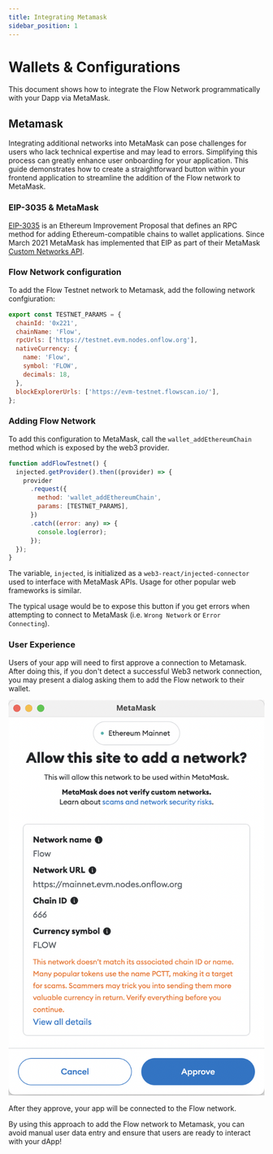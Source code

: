 ```yaml
---
title: Integrating Metamask
sidebar_position: 1
---
```


# Wallets & Configurations

This document shows how to integrate the Flow Network programmatically with your Dapp via MetaMask.

## Metamask

Integrating additional networks into MetaMask can pose challenges for users who lack technical expertise and may lead to errors. Simplifying this process can greatly enhance user onboarding for your application. This guide demonstrates how to create a straightforward button within your frontend application to streamline the addition of the Flow network to MetaMask.

### EIP-3035 & MetaMask

[EIP-3035](https://eips.ethereum.org/EIPS/eip-3085) is an Ethereum Improvement Proposal that defines an RPC method for adding Ethereum-compatible chains to wallet applications. Since March 2021 MetaMask has implemented that EIP as part of their MetaMask [Custom Networks API](https://consensys.io/blog/connect-users-to-layer-2-networks-with-the-metamask-custom-networks-api).

### Flow Network configuration

To add the Flow Testnet network to Metamask, add the following network confgiuration:

```js
export const TESTNET_PARAMS = {
  chainId: '0x221',
  chainName: 'Flow',
  rpcUrls: ['https://testnet.evm.nodes.onflow.org'],
  nativeCurrency: {
    name: 'Flow',
    symbol: 'FLOW',
    decimals: 18,
  },
  blockExplorerUrls: ['https://evm-testnet.flowscan.io/'],
};
```

### Adding Flow Network

To add this configuration to MetaMask, call the `wallet_addEthereumChain` method which is exposed by the web3 provider.

```js
function addFlowTestnet() {
  injected.getProvider().then((provider) => {
    provider
      .request({
        method: 'wallet_addEthereumChain',
        params: [TESTNET_PARAMS],
      })
      .catch((error: any) => {
        console.log(error);
      });
  });
}
```

The variable, `injected`, is initialized as a `web3-react/injected-connector` used to interface with MetaMask APIs. Usage for other popular web frameworks is similar.

The typical usage would be to expose this button if you get errors when attempting to connect to MetaMask (i.e. `Wrong Network` or `Error Connecting`).

### User Experience

Users of your app will need to first approve a connection to Metamask. After doing this, if you don't detect a successful Web3 network connection, you may present a dialog asking them to add the Flow network to their wallet.

![Metamask Network](../metamask-network.png)

After they approve, your app will be connected to the Flow network.

By using this approach to add the Flow network to Metamask, you can avoid manual user data entry and ensure that users are ready to interact with your dApp!
